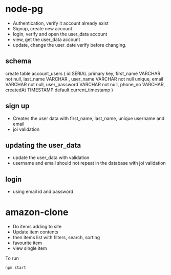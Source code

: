 # node-pg

- Authentication, verify it account already exist
- Signup, create new account
- login, verify and open the user_data account
- view, get the user_data account
- update, change the user_date verify before changing.

## schema

create table account_users (
id SERIAL primary key,
first_name VARCHAR not null,
last_name VARCHAR ,
user_name VARCHAR not null unique,
email VARCHAR not null,
user_password VARCHAR not null,
phone_no VARCHAR,
createdAt TIMESTAMP default current_timestamp
)

## sign up

- Creates the user data with first_name, last_name, unique username and email
- joi validation

## updating the user_data

- update the user_data with validation
- username and email should not repeat in the database with joi validation

## login

- using email id and password
# amazon-clone

- Do items adding to site
- Update item contents
- then items list with filters, search, sorting
- favourite item
- view single item

To run

```
npm start

```
